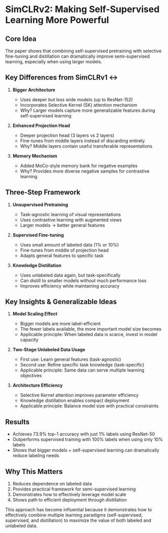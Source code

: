 # SimCLRv2: Making Self-Supervised Learning More Powerful 

## Core Idea
The paper shows that combining self-supervised pretraining with selective fine-tuning and distillation can dramatically improve semi-supervised learning, especially when using larger models.

## Key Differences from SimCLRv1 ↔
1. **Bigger Architecture**
   - Uses deeper but less wide models (up to ResNet-152)
   - Incorporates Selective Kernel (SK) attention mechanism
   - Why? Larger models capture more generalizable features during self-supervised learning

2. **Enhanced Projection Head**
   - Deeper projection head (3 layers vs 2 layers)
   - Fine-tunes from middle layers instead of discarding entirely
   - Why? Middle layers contain useful transferable representations

3. **Memory Mechanism**
   - Added MoCo-style memory bank for negative examples
   - Why? Provides more diverse negative samples for contrastive learning

## Three-Step Framework 
1. **Unsupervised Pretraining**
   - Task-agnostic learning of visual representations
   - Uses contrastive learning with augmented views
   - Larger models → better general features

2. **Supervised Fine-tuning**
   - Uses small amount of labeled data (1% or 10%)
   - Fine-tunes from middle of projection head
   - Adapts general features to specific task

3. **Knowledge Distillation**
   - Uses unlabeled data again, but task-specifically
   - Can distill to smaller models without much performance loss
   - Improves efficiency while maintaining accuracy

## Key Insights & Generalizable Ideas 

1. **Model Scaling Effect**
   - Bigger models are more label-efficient
   - The fewer labels available, the more important model size becomes
   - Applicable principle: When labeled data is scarce, invest in model capacity

2. **Two-Stage Unlabeled Data Usage**
   - First use: Learn general features (task-agnostic)
   - Second use: Refine specific task knowledge (task-specific)
   - Applicable principle: Same data can serve multiple learning objectives

3. **Architecture Efficiency**
   - Selective Kernel attention improves parameter efficiency
   - Knowledge distillation enables compact deployment
   - Applicable principle: Balance model size with practical constraints

## Results 
- Achieves 73.9% top-1 accuracy with just 1% labels using ResNet-50
- Outperforms supervised training with 100% labels when using only 10% labels
- Shows that bigger models + self-supervised learning can dramatically reduce labeling needs

## Why This Matters 
1. Reduces dependence on labeled data
2. Provides practical framework for semi-supervised learning
3. Demonstrates how to effectively leverage model scale
4. Shows path to efficient deployment through distillation

This approach has become influential because it demonstrates how to effectively combine multiple learning paradigms (self-supervised, supervised, and distillation) to maximize the value of both labeled and unlabeled data.
